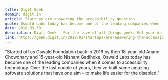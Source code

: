 ```yaml
---
title: Digit Geek
domain: digit.in
article: Startups are answering the accessibility question
quote: Oswald Labs today has become one of the leading companies when it comes to accessibility technology.
date: 2018-03-30
description: Digit Geek – For the love of all things geek. Get your daily dose of science, technology, culture and art. Made by enthusiasts for the enthusiast in you.
link: https://geek.digit.in/2018/03/startups-are-answering-the-accessibility-question/
---
```


"Started off as Oswald Foundation back in 2016 by then 18-year-old Anand Chowdhary and 15-year-old Nishant Gadihoke, Oswald Labs today has become one of the leading companies when it comes to accessibility technology. Over the last couple of years, they’ve built some amazing software solutions that have one aim – to make life easier for the disabled."
